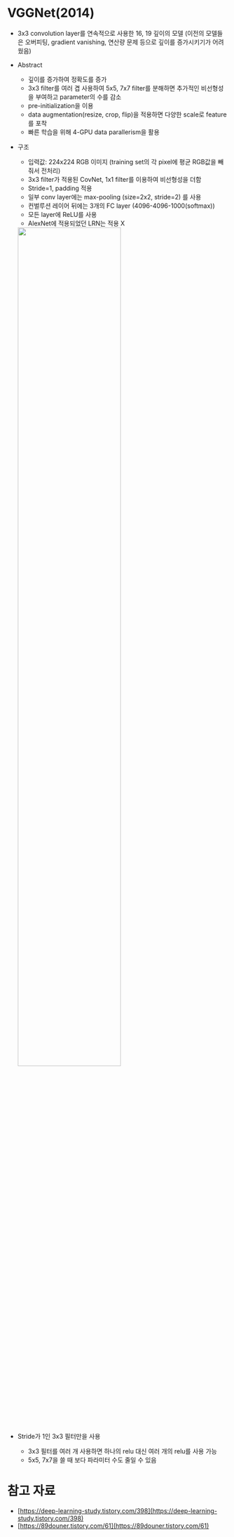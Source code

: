 # VGGNet(2014)

- 3x3 convolution layer를 연속적으로 사용한 16, 19 깊이의 모델 
(이전의 모델들은 오버피팅, gradient vanishing, 연산량 문제 등으로 깊이를 증가시키기가 어려웠음)
- Abstract
    - 깊이를 증가하여 정확도를 증가
    - 3x3 filter를 여러 겹 사용하여 5x5, 7x7 filter를 분해하면 추가적인 비선형성을 부여하고 parameter의 수를 감소
    - pre-initialization을 이용
    - data augmentation(resize, crop, flip)을 적용하면 다양한 scale로 feature를 포착
    - 빠른 학습을 위해 4-GPU data parallerism을 활용
- 구조
    - 입력값: 224x224 RGB 이미지  (training set의 각 pixel에 평균 RGB값을 빼줘서 전처리)
    - 3x3 filter가 적용된 CovNet, 1x1 filter를 이용하여 비선형성을 더함
    - Stride=1, padding 적용
    - 일부 conv layer에는 max-pooling (size=2x2, stride=2) 를 사용
    - 컨벌루션 레이어 뒤에는 3개의 FC layer (4096-4096-1000(softmax))
    - 모든 layer에 ReLU를 사용
    - AlexNet에 적용되었던 LRN는 적용 X

    <img src = "Figure/VGGNet.png" width=70%>

- Stride가 1인 3x3 필터만을 사용
    - 3x3 필터를 여러 개 사용하면 하나의 relu 대신 여러 개의 relu를 사용 가능
    - 5x5, 7x7을 쓸 때 보다 파라미터 수도 줄일 수 있음

# 참고 자료

- [https://deep-learning-study.tistory.com/398](https://deep-learning-study.tistory.com/398)
- [https://89douner.tistory.com/61](https://89douner.tistory.com/61)
